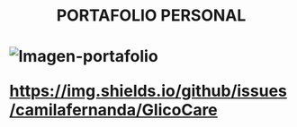 <h1 align="center">PORTAFOLIO PERSONAL<h1>


![Imagen-portafolio](https://github.com/user-attachments/assets/2e3008b1-cccf-49d7-9f7e-7befbd7eb4af)


https://img.shields.io/github/issues/camilafernanda/GlicoCare



